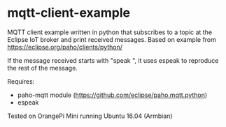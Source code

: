 mqtt-client-example
===================

MQTT client example written in python that subscribes to a topic at the Eclipse IoT broker and print received messages.
Based on example from https://eclipse.org/paho/clients/python/

If the message received starts with "speak ", it uses espeak to reproduce the
rest of the message.

Requires:
  * paho-mqtt module (https://github.com/eclipse/paho.mqtt.python)
  * espeak

Tested on OrangePi Mini running Ubuntu 16.04 (Armbian)
